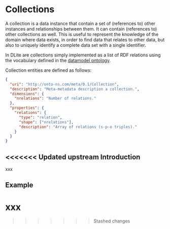 Collections
===========
A collection is a data instance that contain a set of (references to) other
instances and relationships between them.
It can contain (references to) other collections as well.
This is useful to represent the knowledge of the domain where
data exists, in order to find data that relates to other data, but
also to uniquely identify a complete data set with a single
identifier.

In DLite are collections simply implemented as a list of RDF relations
using the vocabulary defined in the [datamodel ontology].

Collection entities are defined as follows:
```json
{
  "uri": "http://onto-ns.com/meta/0.1/Collection",
  "description": "Meta-metadata description a collection.",
  "dimensions": {
    "nrelations": "Number of relations."
  },
  "properties": {
    "relations": {
      "type": "relation",
      "shape": ["nrelations"],
      "description": "Array of relations (s-p-o triples)."
    }
  }
}
```


<<<<<<< Updated upstream
Introduction
------------
xxx


Example
-------
xxx
=======
[datamodel ontology]: https://github.com/emmo-repo/datamodel/
>>>>>>> Stashed changes

